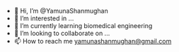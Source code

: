 - 👋 Hi, I’m @YamunaShanmughan
- 👀 I’m interested in ...
- 🌱 I’m currently learning biomedical engineering
- 💞️ I’m looking to collaborate on ...
- 📫 How to reach me yamunashanmughan@gmail.com

<!---
YamunaShanmughan/YamunaShanmughan is a ✨ special ✨ repository because its `README.md` (this file) appears on your GitHub profile.
You can click the Preview link to take a look at your changes.
--->
